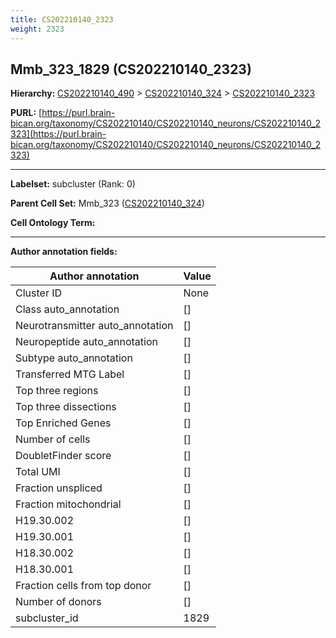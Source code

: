 ```yaml
---
title: CS202210140_2323
weight: 2323
---
```

## Mmb_323_1829 (CS202210140_2323)
<b>Hierarchy: </b>
[CS202210140_490](../CS202210140_490) >
[CS202210140_324](../CS202210140_324) >
[CS202210140_2323](../CS202210140_2323)

**PURL:** [https://purl.brain-bican.org/taxonomy/CS202210140/CS202210140_neurons/CS202210140_2323](https://purl.brain-bican.org/taxonomy/CS202210140/CS202210140_neurons/CS202210140_2323)

---


**Labelset:** subcluster (Rank: 0)

**Parent Cell Set:** Mmb_323 ([CS202210140_324](../CS202210140_324))



**Cell Ontology Term:** 

[MARKER GENES.]: #


---

[TRANSFERRED ANNOTATIONS.]: #


[AUTHOR ANNOTATION FIELDS.]: #


**Author annotation fields:**

| Author annotation | Value |
|-------------------|-------|
|Cluster ID|None|
|Class auto_annotation|[]|
|Neurotransmitter auto_annotation|[]|
|Neuropeptide auto_annotation|[]|
|Subtype auto_annotation|[]|
|Transferred MTG Label|[]|
|Top three regions|[]|
|Top three dissections|[]|
|Top Enriched Genes|[]|
|Number of cells|[]|
|DoubletFinder score|[]|
|Total UMI|[]|
|Fraction unspliced|[]|
|Fraction mitochondrial|[]|
|H19.30.002|[]|
|H19.30.001|[]|
|H18.30.002|[]|
|H18.30.001|[]|
|Fraction cells from top donor|[]|
|Number of donors|[]|
|subcluster_id|1829|
